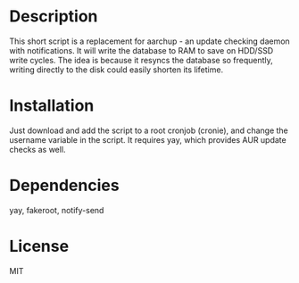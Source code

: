 # Description
This short script is a replacement for aarchup - an update checking daemon with notifications. It will write the database to RAM to save on HDD/SSD write cycles. The idea is because it resyncs the database so frequently, writing directly to the disk could easily shorten its lifetime.

# Installation
Just download and add the script to a root cronjob (cronie), and change the username variable in the script. It requires yay, which provides AUR update checks as well.

# Dependencies
yay, fakeroot, notify-send

# License
MIT
